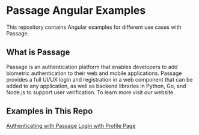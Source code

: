 # Passage Angular Examples

This repository contains Angular examples for different use cases with Passage.

## What is Passage
Passage is an authentication platform that enables developers to add biometric authentication to their web and mobile applications. Passage provides a full UI/UX login and registration in a web component that can be added to any application, as well as backend libraries in Python, Go, and Node.js to support user verification. To learn more visit our website.

## Examples in This Repo
[Authenticating with Passage](./01-Login)
[Login with Profile Page](./02-Login-With-Profile)